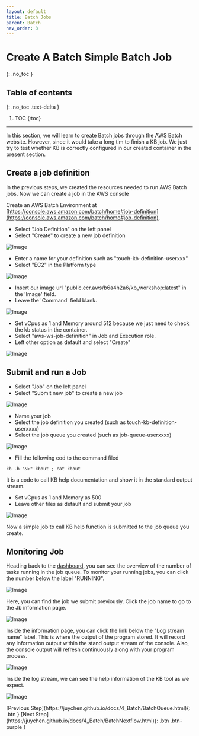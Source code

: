 ```yaml
---
layout: default
title: Batch Jobs
parent: Batch
nav_order: 3
---
```


# Create A Batch Simple Batch Job
{: .no_toc }

## Table of contents
{: .no_toc .text-delta }

1. TOC
{:toc}

---

In this section, we will learn to create Batch jobs through the AWS Batch website. However, since it would take a long tim to finish a KB job. We just try to test whether KB is correctly configured in our created container in the present section.

## Create a job definition
In the previous steps, we created the resources needed to run AWS Batch jobs. Now we can create a job in the AWS console

Create an AWS Batch Environment at [https://console.aws.amazon.com/batch/home#job-definition](https://console.aws.amazon.com/batch/home#job-definition). 

- Select "Job Definition" on the left panel
- Select "Create" to create a new job definition

![Image](../../src/img/Batch/Batch-job1.jpg)

- Enter a name for your definition such as "touch-kb-definition-userxxx"
- Select "EC2" in the Platform type

![Image](../../src/img/Batch/Batch-job2.jpg)

- Insert our image url "public.ecr.aws/b6a4h2a6/kb_workshop:latest" in the 'Image' field.
- Leave the 'Command' field blank.

![Image](../../src/img/Batch/Batch-job3.jpg)

- Set vCpus as 1 and Memory around 512 because we just need to check the kb status in the container.
- Select "aws-ws-job-definition" in Job and Execution role.
- Left other option as default and select "Create" 

![Image](../../src/img/Batch/Batch-job4.jpg)


## Submit and run a Job

- Select "Job" on the left panel
- Select "Submit new job" to create a new job

![Image](../../src/img/Batch/Batch-job5.jpg)

- Name your job
- Select the job definition you created (such as touch-kb-definition-userxxxx)
- Select the job queue you created (such as job-queue-userxxxx)

![Image](../../src/img/Batch/Batch-job6.jpg)

- Fill the following cod to the command filed

```shell
kb -h "&>" kbout ; cat kbout
```
It is a code to call KB help documentation and show it in the standard output stream.

- Set vCpus as 1 and Memory as 500
- Leave other files as default and submit your job

![Image](../../src/img/Batch/Batch-job7.jpg)

Now a simple job to call KB help function is submitted to the job queue you create.

## Monitoring Job

Heading back to the [dashboard](https://console.aws.amazon.com/batch/home#dashboard), you can see the overview of the number of tasks running in the job queue. To monitor your running jobs, you can click the number below the label "RUNNING".

![Image](../../src/img/Batch/Batch-job8.jpg)

Here, you can find the job we submit previously. Click the job name to go to the Jb information page.

![Image](../../src/img/Batch/Batch-job9.jpg)

Inside the information page, you can click the link below the "Log stream name" label. This is where the output of the program stored. It will record any information output within the stand output stream of the console. Also, the console output will refresh continuously along with your program process.

![Image](../../src/img/Batch/Batch-job10.jpg)

Inside the log stream, we can see the help information of the KB tool as we expect.

![Image](../../src/img/Batch/Batch-job11.jpg)


<div class="code-example" markdown="1">
[Previous Step](https://juychen.github.io/docs/4_Batch/BatchQueue.html){: .btn }
[Next Step](https://juychen.github.io/docs/4_Batch/BatchNextflow.html){: .btn .btn-purple }
</div>
